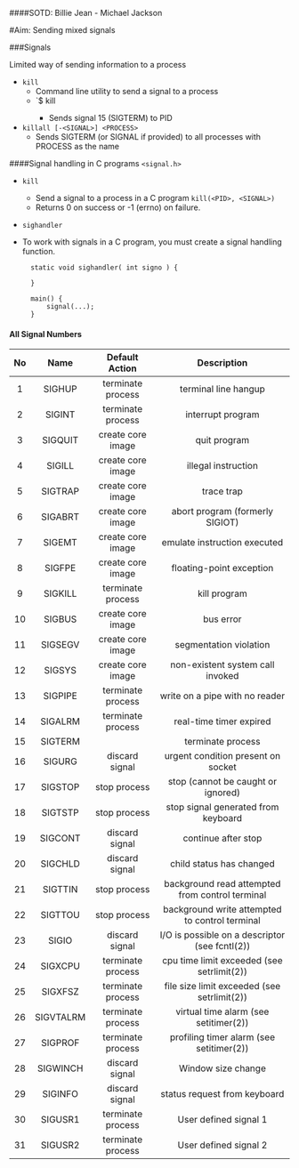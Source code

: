 ####SOTD: Billie Jean - Michael Jackson

#Aim: Sending mixed signals

###Signals

Limited way of sending information to a process

- `kill`
  - Command line utility to send a signal to a process
  - `$ kill <PID>
	- Sends signal 15 (SIGTERM) to PID
- `killall [-<SIGNAL>] <PROCESS>`
  - Sends SIGTERM (or SIGNAL if provided) to all processes with PROCESS as the name

####Signal handling in C programs `<signal.h>`

- `kill`
  - Send a signal to a process in a C program
	`kill(<PID>, <SIGNAL>)`
  - Returns 0 on success or -1 (errno) on failure.

- `sighandler`
- To work with signals in a C program, you must create a signal handling function.

		static void sighandler( int signo ) {
			
		}

		main() {
			signal(...);
		}

#### All Signal Numbers

  |  No |   Name   |      Default Action   |    Description |
  |:---:|:--------:|:---------------------:|:--------------:|
  |  1   |  SIGHUP   |    terminate process  |  terminal line hangup|
  |  2   |  SIGINT   |      terminate process   | interrupt program|
  | 3    | SIGQUIT  |     create core image   | quit program|
  |  4    | SIGILL   |    create core image|    illegal instruction|
  |5    | SIGTRAP  |   create core image |   trace trap|
  | 6    | SIGABRT  |  create core image  |  abort program (formerly SIGIOT)|
  |  7    | SIGEMT   | create core image   | emulate instruction executed|
  |8    | SIGFPE   |create core image    |floating-point exception|
  | 9    | SIGKILL  |      terminate process|    kill program|
  |  10   | SIGBUS   |     create core image |   bus error|
  |11   | SIGSEGV  |    create core image  |  segmentation violation|
  | 12   | SIGSYS   |   create core image   | non-existent system call invoked|
  |  13   | SIGPIPE  |  terminate process    |write on a pipe with no reader|
  |14   | SIGALRM  | terminate process|    real-time timer expired|
  | 15   | SIGTERM  |      |terminate process |   software termination signal|
  |  16   | SIGURG   |     discard signal     |  urgent condition present on socket|
  |17   | SIGSTOP  |    stop process        | stop (cannot be caught or ignored)|
  | 18   | SIGTSTP  |   stop process         |stop signal generated from keyboard|
  |  19   | SIGCONT  |  discard signal|       continue after stop|
  |20   | SIGCHLD  | discard signal |      child status has changed|
  | 21   | SIGTTIN  |stop process    |     background read attempted from control terminal|
  |  22   | SIGTTOU  |      stop process     |    background write attempted to control terminal|
  | 23   | SIGIO    |     discard signal    |   I/O is possible on a descriptor (see fcntl(2))|
  | 24   | SIGXCPU  |    terminate process  |  cpu time limit exceeded (see setrlimit(2))|
  |  25   | SIGXFSZ  |   terminate process   | file size limit exceeded (see setrlimit(2))|
  |26   | SIGVTALRM|  terminate process    |virtual time alarm (see setitimer(2))|
  | 27   | SIGPROF  | terminate process|    profiling timer alarm (see setitimer(2))|
  |  28   | SIGWINCH |     discard signal    |   Window size change|
  |29   | SIGINFO    |  discard signal       |status request from keyboard|
  | 30   | SIGUSR1  |   terminate process   | User defined signal 1|
  | 31 |   SIGUSR2  |  terminate process    |User defined signal 2|

